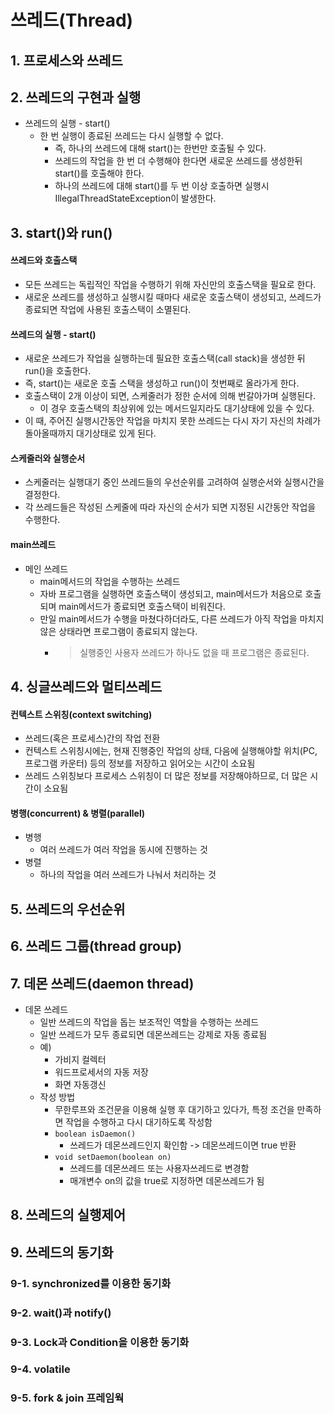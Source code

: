 # 쓰레드(Thread)
## 1. 프로세스와 쓰레드
## 2. 쓰레드의 구현과 실행
* 쓰레드의 실행 - start()
  * 한 번 실행이 종료된 쓰레드는 다시 실행할 수 없다.
    * 즉, 하나의 쓰레드에 대해 start()는 한번만 호출될 수 있다.
    * 쓰레드의 작업을 한 번 더 수행해야 한다면 새로운 쓰레드를 생성한뒤 start()를 호출해야 한다.
    * 하나의 쓰레드에 대해 start()를 두 번 이상 호출하면 실행시 IllegalThreadStateException이 발생한다.
    
## 3. start()와 run()
#### 쓰레드와 호출스택
* 모든 쓰레드는 독립적인 작업을 수행하기 위해 자신만의 호출스택을 필요로 한다.
* 새로운 쓰레드를 생성하고 실행시킬 때마다 새로운 호출스택이 생성되고, 쓰레드가 종료되면 작업에 사용된 호출스택이 소멸된다. 

#### 쓰레드의 실행 - start()
* 새로운 쓰레드가 작업을 실행하는데 필요한 호출스택(call stack)을 생성한 뒤 run()을 호출한다.
* 즉, start()는 새로운 호출 스택을 생성하고 run()이 첫번째로 올라가게 한다.
* 호출스택이 2개 이상이 되면, 스케줄러가 정한 순서에 의해 번갈아가며 실행된다.
  * 이 경우 호출스택의 최상위에 있는 메서드일지라도 대기상태에 있을 수 있다.
* 이 때, 주어진 실행시간동안 작업을 마치지 못한 쓰레드는 다시 자기 자신의 차례가 돌아올때까지 대기상태로 있게 된다.

####  스케줄러와 실행순서
  * 스케줄러는 실행대기 중인 쓰레드들의 우선순위를 고려하여 실행순서와 실행시간을 결정한다.
  * 각 쓰레드들은 작성된 스케줄에 따라 자신의 순서가 되면 지정된 시간동안 작업을 수행한다.

#### main쓰레드
* 메인 쓰레드
  * main메서드의 작업을 수행하는 쓰레드
  * 자바 프로그램을 실행하면 호출스택이 생성되고, main메서드가 처음으로 호출되며 main메서드가 종료되면 호출스택이 비워진다. 
  * 만일 main메서드가 수행을 마쳤다하더라도, 다른 쓰레드가 아직 작업을 마치지 않은 상태라면 프로그램이 종료되지 않는다.
    *  > 실행중인 사용자 쓰레드가 하나도 없을 때 프로그램은 종료된다.

## 4. 싱글쓰레드와 멀티쓰레드
#### 컨텍스트 스위칭(context switching)
* 쓰레드(혹은 프로세스)간의 작업 전환
* 컨텍스트 스위칭시에는, 현재 진행중인 작업의 상태, 다음에 실행해야할 위치(PC, 프로그램 카운터) 등의 정보를 저장하고 읽어오는 시간이 소요됨
* 쓰레드 스위칭보다 프로세스 스위칭이 더 많은 정보를 저장해야하므로, 더 많은 시간이 소요됨

#### 병행(concurrent) & 병렬(parallel)
* 병행
  * 여러 쓰레드가 여러 작업을 동시에 진행하는 것
* 병렬
  * 하나의 작업을 여러 쓰레드가 나눠서 처리하는 것

## 5. 쓰레드의 우선순위

## 6. 쓰레드 그룹(thread group)

## 7. 데몬 쓰레드(daemon thread)
* 데몬 쓰레드
  * 일반 쓰레드의 작업을 돕는 보조적인 역할을 수행하는 쓰레드
  * 일반 쓰레드가 모두 종료되면 데몬쓰레드는 강제로 자동 종료됨
  * 예)
    * 가비지 컬렉터
    * 워드프로세서의 자동 저장
    * 화면 자동갱신 
  * 작성 방법
    * 무한루프와 조건문을 이용해 실행 후 대기하고 있다가, 특정 조건을 만족하면 작업을 수행하고 다시 대기하도록 작성함
    * `boolean isDaemon()`
      * 쓰레드가 데몬쓰레드인지 확인함 -> 데몬쓰레드이면 true 반환
    * `void setDaemon(boolean on)`
      * 쓰레드를 데몬쓰레드 또는 사용자쓰레드로 변경함
      * 매개변수 on의 값을 true로 지정하면 데몬쓰레드가 됨

## 8. 쓰레드의 실행제어
## 9. 쓰레드의 동기화
### 9-1. synchronized를 이용한 동기화
### 9-2. wait()과 notify()
### 9-3. Lock과 Condition을 이용한 동기화
### 9-4. volatile
### 9-5. fork & join 프레임웍